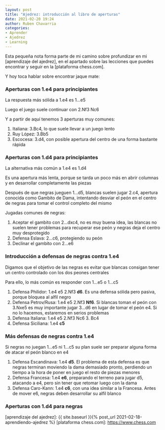 ```yaml
---
layout: post
title: "Ajedrez: introducción al libro de aperturas"
date: 2021-02-20 19:24
author: Ruben Chavarria
categories: 
- Aprender
- Ajedrez
- Learning
---
```


Esta pequeña nota forma parte de mi camino sobre profundizar en mi
[aprendizaje del ajedrez], en el apartado sobre las lecciones que puedes
encontrar y seguir en la [plataforma chess.com].

Y hoy toca hablar sobre encontrar jaque mate:

<!-- more -->

### Aperturas con 1.e4 para principiantes

La respuesta más sólida a 1.e4 es 1...e5

Luego el juego suele continuar con 2.Nf3 Nc6

Y a partir de aquí tenemos 3 aperturas muy comunes:

1. Italiana: 3.Bc4, lo que suele llevar a un juego lento
2. Ruy López: 3.Bb5
3. Escocesa: 3.d4, con posible apertura del centro de una forma bastante rápida 

### Aperturas con 1.d4 para principiantes

La alternativa más común a 1.e4 es 1.d4

Es una apertura más lenta, porque se tarda un poco más en abrir columnas y en
desarrollar completamente las piezas

Después de que negras jueguen 1...d5, blancas suelen jugar 2.c4, apertura
conocida como Gambito de Dama, intentando desviar el peón en el centro de
negras para tomar el control completo del mismo

Jugadas comunes de negras:

1. Aceptar el gambito con 2...dxc4, no es muy buena idea, las blancas no suelen
tener problemas para recuperar ese peón y negras deja el centro muy desprotegido
2. Defensa Eslava: 2...c6, protegiendo su peón
3. Declinar el gambito con 2...e6

### Introducción a defensas de negras contra 1.e4

Digamos que el objetivo de las negras es evitar que blancas consigan tener un
centro controlado con los dos peones centrales

Para ello, lo más común es responder con 1...e5 o 1...c5

1. Defensa Philidor: 1.e4 e5 2.Nf3 **d6**. Es una defensa sólida pero pasiva, porque
bloquea al alfil negro
2. Defensa Petrov/Rusa: 1.e4 e5 2.Nf3 **Nf6**. Si blancas toman el peón
con 3.Nxe5 es muy importante jugar 3...d6 en lugar de tomar el peón e4. Si no lo
hacemos, estaremos en serios problemas
3. Defensa Italiana: 1.e4 e5 2.Nf3 Nc6 3. Bc4
4. Defensa Siciliana: 1.e4 **c5**

### Más defensas de negras contra 1.e4

Si negras no juegan 1...e5 ni 1...c5 su plan suele ser preparar alguna forma de
atacar el peón blanco en e4

1. Defensa Escandinava: 1.e4 **d5**. El problema de esta defensa es que negras
terminan moviendo la dama demasiado pronto, perdiendo un tiempo a la hora de
poner en juego el resto de piezas menores
2. Defensa Francesa: 1.e4 **e6**, preparando el terreno para jugar d5, atacando
a e4, pero sin tener que retomar luego con la dama
3. Defensa Caro-Kann: 1.e4 **c6**, con una idea similar a la Francesa. Antes de
mover e6, negras deben desarrollar su alfil blanco

### Aperturas con 1.d4 para negras

[aprendizaje del ajedrez]: {{ site.baseurl }}{% post_url 2021-02-18-aprendiendo-ajedrez %}
[plataforma chess.com]: https://www.chess.com
